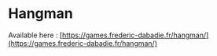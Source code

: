 # Hangman

Available here : [https://games.frederic-dabadie.fr/hangman/](https://games.frederic-dabadie.fr/hangman/)
